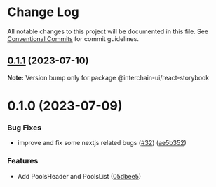 # Change Log

All notable changes to this project will be documented in this file.
See [Conventional Commits](https://conventionalcommits.org) for commit guidelines.

## [0.1.1](https://github.com/cosmology-tech/interchain-ui/compare/@interchain-ui/react-storybook@0.1.0...@interchain-ui/react-storybook@0.1.1) (2023-07-10)

**Note:** Version bump only for package @interchain-ui/react-storybook

# 0.1.0 (2023-07-09)

### Bug Fixes

- improve and fix some nextjs related bugs ([#32](https://github.com/cosmology-tech/interchain-ui/issues/32)) ([ae5b352](https://github.com/cosmology-tech/interchain-ui/commit/ae5b35247b1a2e12f956363761c56e00e1fb9818))

### Features

- Add PoolsHeader and PoolsList ([05dbee5](https://github.com/cosmology-tech/interchain-ui/commit/05dbee5fb9c0a93689d3c01f09e59734ed650f72))
